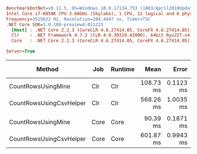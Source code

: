``` ini

BenchmarkDotNet=v0.11.5, OS=Windows 10.0.17134.753 (1803/April2018Update/Redstone4)
Intel Core i7-6850K CPU 3.60GHz (Skylake), 1 CPU, 12 logical and 6 physical cores
Frequency=3515622 Hz, Resolution=284.4447 ns, Timer=TSC
.NET Core SDK=3.0.100-preview4-011223
  [Host] : .NET Core 2.2.3 (CoreCLR 4.6.27414.05, CoreFX 4.6.27414.05), 64bit RyuJIT
  Clr    : .NET Framework 4.7.2 (CLR 4.0.30319.42000), 64bit RyuJIT-v4.7.3394.0
  Core   : .NET Core 2.2.3 (CoreCLR 4.6.27414.05, CoreFX 4.6.27414.05), 64bit RyuJIT

Server=True  

```
|                  Method |  Job | Runtime |      Mean |     Error |    StdDev | Ratio | RatioSD |      Gen 0 |     Gen 1 | Gen 2 |    Allocated |
|------------------------ |----- |-------- |----------:|----------:|----------:|------:|--------:|-----------:|----------:|------:|-------------:|
|      CountRowsUsingMine |  Clr |     Clr | 108.73 ms | 0.1123 ms | 0.1050 ms |  1.00 |    0.00 |          - |         - |     - |     81.65 KB |
| CountRowsUsingCsvHelper |  Clr |     Clr | 568.26 ms | 1.0035 ms | 0.8895 ms |  5.23 |    0.01 | 71000.0000 | 1000.0000 |     - | 443640.71 KB |
|                         |      |         |           |           |           |       |         |            |           |       |              |
|      CountRowsUsingMine | Core |    Core |  90.39 ms | 0.1871 ms | 0.1659 ms |  1.00 |    0.00 |          - |         - |     - |     80.08 KB |
| CountRowsUsingCsvHelper | Core |    Core | 601.87 ms | 0.9943 ms | 0.9301 ms |  6.66 |    0.02 |  2000.0000 |         - |     - | 443633.32 KB |
